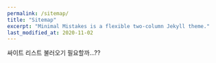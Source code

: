 ```yaml
---
permalink: /sitemap/
title: "Sitemap"
excerpt: "Minimal Mistakes is a flexible two-column Jekyll theme."
last_modified_at: 2020-11-02
---
```


싸이트 리스트 불러오기  필요할까...??

